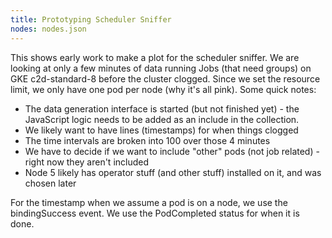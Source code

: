 ```yaml
---
title: Prototyping Scheduler Sniffer
nodes: nodes.json
---
```



This shows early work to make a plot for the scheduler sniffer. We are looking at only a few minutes of data running Jobs (that need groups) on GKE c2d-standard-8 before the cluster clogged. Since we set the resource limit, we only have one pod per node (why it's all pink). Some quick notes:

- The data generation interface is started (but not finished yet) - the JavaScript logic needs to be added as an include in the collection.
- We likely want to have lines (timestamps) for when things clogged
- The time intervals are broken into 100 over those 4 minutes
- We have to decide if we want to include "other" pods (not job related) - right now they aren't included
- Node 5 likely has operator stuff (and other stuff) installed on it, and was chosen later

For the timestamp when we assume a pod is on a node, we use the bindingSuccess event. We use the PodCompleted status for when it is done.